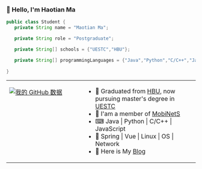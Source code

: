 ### 👋 Hello, I'm Haotian  Ma



```java
public class Student {
   private String name = "Maotian Ma";

   private String role = "Postgraduate";

   private String[] schools = {"UESTC","HBU"};

   private String[] programmingLanguages = {"Java","Python","C/C++","JavaScript"};
   
}
```




<table width="960px">
<tr>
<td valign="top" width="40%">
  
[![我的 GitHub 数据](https://github-readme-stats.vercel.app/api?username=qy-liuhuo)]()

</td>
<td valign="top" width="60%">
  
- 🏫 Graduated from [HBU](https://www.hbu.edu.cn/), now pursuing master's degree in [UESTC](https://www.uestc.edu.cn/)
- 👤 I'am a member of [MobiNetS](https://mobinets.cn/site/Main_Page) 
- ⌨ Java | Python | C/C++ | JavaScript
- 💙 Spring | Vue | Linux | OS | Network
- 📑 Here is My [Blog](https://qylh.xyz/)

</td>
</tr>
